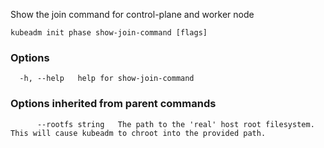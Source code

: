 
Show the join command for control-plane and worker node

```
kubeadm init phase show-join-command [flags]
```

### Options

```
  -h, --help   help for show-join-command
```

### Options inherited from parent commands

```
      --rootfs string   The path to the 'real' host root filesystem. This will cause kubeadm to chroot into the provided path.
```
